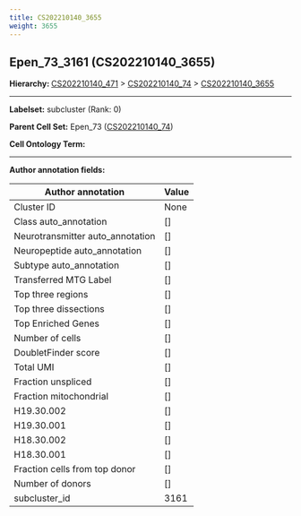 ```yaml
---
title: CS202210140_3655
weight: 3655
---
```

## Epen_73_3161 (CS202210140_3655)
<b>Hierarchy: </b>
[CS202210140_471](../CS202210140_471) >
[CS202210140_74](../CS202210140_74) >
[CS202210140_3655](../CS202210140_3655)

---


**Labelset:** subcluster (Rank: 0)

**Parent Cell Set:** Epen_73 ([CS202210140_74](../CS202210140_74))



**Cell Ontology Term:** 

[MARKER GENES.]: #


---

[TRANSFERRED ANNOTATIONS.]: #


[AUTHOR ANNOTATION FIELDS.]: #


**Author annotation fields:**

| Author annotation | Value |
|-------------------|-------|
|Cluster ID|None|
|Class auto_annotation|[]|
|Neurotransmitter auto_annotation|[]|
|Neuropeptide auto_annotation|[]|
|Subtype auto_annotation|[]|
|Transferred MTG Label|[]|
|Top three regions|[]|
|Top three dissections|[]|
|Top Enriched Genes|[]|
|Number of cells|[]|
|DoubletFinder score|[]|
|Total UMI|[]|
|Fraction unspliced|[]|
|Fraction mitochondrial|[]|
|H19.30.002|[]|
|H19.30.001|[]|
|H18.30.002|[]|
|H18.30.001|[]|
|Fraction cells from top donor|[]|
|Number of donors|[]|
|subcluster_id|3161|
